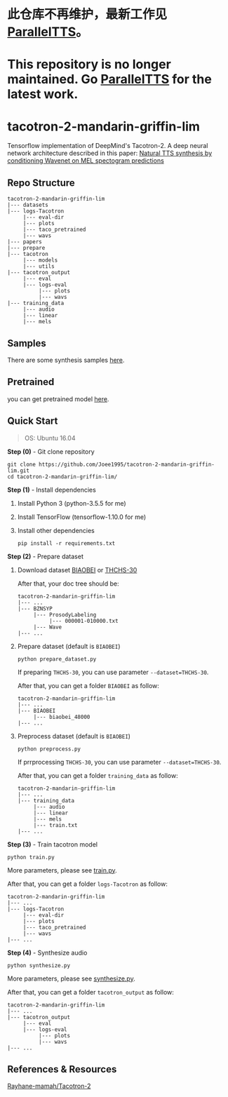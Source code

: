 # 此仓库不再维护，最新工作见 [ParallelTTS](https://github.com/atomicoo/ParallelTTS)。

# This repository is no longer maintained. Go [ParallelTTS](https://github.com/atomicoo/ParallelTTS) for the latest work.

# tacotron-2-mandarin-griffin-lim
Tensorflow implementation of DeepMind's Tacotron-2. A deep neural network architecture described in this paper: [Natural TTS synthesis by conditioning Wavenet on MEL spectogram predictions](https://arxiv.org/abs/1712.05884)

## Repo Structure ##
	tacotron-2-mandarin-griffin-lim
	|--- datasets
	|--- logs-Tacotron
	     |--- eval-dir
	     |--- plots
	     |--- taco_pretrained
	     |--- wavs
	|--- papers
	|--- prepare
	|--- tacotron
	     |--- models
	     |--- utils
	|--- tacotron_output
	     |--- eval
	     |--- logs-eval
	          |--- plots
	          |--- wavs
	|--- training_data
	     |--- audio
	     |--- linear
	     |--- mels

## Samples ##

There are some synthesis samples [here](<https://github.com/Joee1995/tacotron2-mandarin-griffin-lim/tree/master/samples>).  

## Pretrained ##

you can get pretrained model [here](<https://github.com/Joee1995/tacotron2-mandarin-griffin-lim/tree/master/pretrained>).

## Quick Start ##

> OS: Ubuntu 16.04

**Step (0)** - Git clone repository

```
git clone https://github.com/Joee1995/tacotron-2-mandarin-griffin-lim.git
cd tacotron-2-mandarin-griffin-lim/
```

**Step (1)** - Install dependencies

1. Install Python 3 (python-3.5.5 for me)

2. Install TensorFlow (tensorflow-1.10.0 for me)

3. Install other dependencies

   ```
   pip install -r requirements.txt
   ```

**Step (2)** - Prepare dataset

1. Download dataset [BIAOBEI](<https://www.data-baker.com/open_source.html>) or [THCHS-30](<http://www.openslr.org/18/>)

   After that, your doc tree should be: 

   ```
   tacotron-2-mandarin-griffin-lim
   |--- ...
   |--- BZNSYP
        |--- ProsodyLabeling
             |--- 000001-010000.txt
        |--- Wave
   |--- ...
   ```

2. Prepare dataset (default is `BIAOBEI`)

   ```
   python prepare_dataset.py
   ```

   If preparing `THCHS-30`, you can use parameter `--dataset=THCHS-30`. 

   After that, you can get a folder `BIAOBEI` as follow: 

   ```
   tacotron-2-mandarin-griffin-lim
   |--- ...
   |--- BIAOBEI
        |--- biaobei_48000
   |--- ...
   ```

3. Preprocess dataset (default is `BIAOBEI`)

   ```
   python preprocess.py
   ```

   If prrprocessing `THCHS-30`, you can use parameter `--dataset=THCHS-30`. 

   After that, you can get a folder `training_data` as follow: 

   ```
   tacotron-2-mandarin-griffin-lim
   |--- ...
   |--- training_data
        |--- audio
        |--- linear
        |--- mels
        |--- train.txt
   |--- ...
   ```

**Step (3)** - Train tacotron model

```
python train.py
```

More parameters, please see [train.py](<https://github.com/Joee1995/tacotron-2-mandarin-griffin-lim/blob/master/train.py>). 

After that, you can get a folder `logs-Tacotron` as follow: 

```
tacotron-2-mandarin-griffin-lim
|--- ...
|--- logs-Tacotron
     |--- eval-dir
     |--- plots
     |--- taco_pretrained
     |--- wavs
|--- ...
```

**Step (4)** - Synthesize audio

```
python synthesize.py
```

More parameters, please see [synthesize.py](<https://github.com/Joee1995/tacotron2-mandarin-griffin-lim/blob/master/synthesize.py>). 

After that, you can get a folder `tacotron_output` as follow: 

```
tacotron-2-mandarin-griffin-lim
|--- ...
|--- tacotron_output
     |--- eval
     |--- logs-eval
          |--- plots
          |--- wavs
|--- ...
```

## References & Resources ##
[Rayhane-mamah/Tacotron-2](<https://github.com/Rayhane-mamah/Tacotron-2>) 

